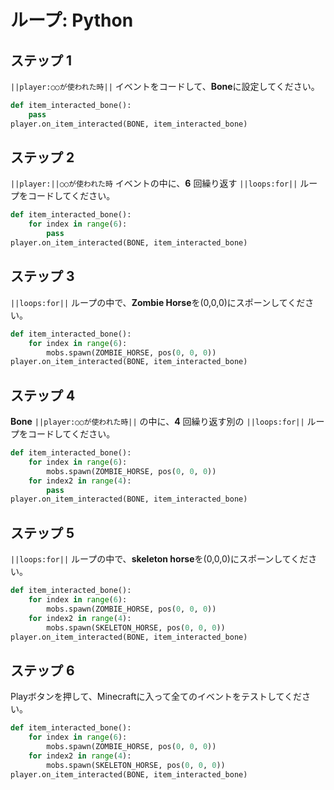 # ループ: Python

## ステップ 1
``||player:○○が使われた時||`` イベントをコードして、**Bone**に設定してください。

```python
def item_interacted_bone():
    pass
player.on_item_interacted(BONE, item_interacted_bone)
```

## ステップ 2
``||player:||○○が使われた時`` イベントの中に、**6** 回繰り返す ``||loops:for||`` ループをコードしてください。

```python
def item_interacted_bone():
    for index in range(6):
        pass
player.on_item_interacted(BONE, item_interacted_bone)
```

## ステップ 3
``||loops:for||`` ループの中で、**Zombie Horse**を(0,0,0)にスポーンしてください。

```python
def item_interacted_bone():
    for index in range(6):
        mobs.spawn(ZOMBIE_HORSE, pos(0, 0, 0))
player.on_item_interacted(BONE, item_interacted_bone)
```

## ステップ 4
**Bone** ``||player:○○が使われた時||`` の中に、**4** 回繰り返す別の ``||loops:for||`` ループをコードしてください。

```python
def item_interacted_bone():
    for index in range(6):
        mobs.spawn(ZOMBIE_HORSE, pos(0, 0, 0))
    for index2 in range(4):
        pass
player.on_item_interacted(BONE, item_interacted_bone)
```

## ステップ 5
``||loops:for||`` ループの中で、**skeleton horse**を(0,0,0)にスポーンしてください。  

```python
def item_interacted_bone():
    for index in range(6):
        mobs.spawn(ZOMBIE_HORSE, pos(0, 0, 0))
    for index2 in range(4):
        mobs.spawn(SKELETON_HORSE, pos(0, 0, 0))
player.on_item_interacted(BONE, item_interacted_bone)
```

## ステップ 6
Playボタンを押して、Minecraftに入って全てのイベントをテストしてください。

```python
def item_interacted_bone():
    for index in range(6):
        mobs.spawn(ZOMBIE_HORSE, pos(0, 0, 0))
    for index2 in range(4):
        mobs.spawn(SKELETON_HORSE, pos(0, 0, 0))
player.on_item_interacted(BONE, item_interacted_bone)
```

